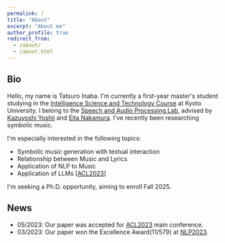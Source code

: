 ```yaml
---
permalink: /
title: "About"
excerpt: "About me"
author_profile: true
redirect_from: 
  - /about/
  - /about.html
---
```


## Bio
Hello, my name is Tatsuro Inaba.
I'm currently a first-year master's student studying in the [Intelligence Science and Technology Course](https://www.ist.i.kyoto-u.ac.jp/) at Kyoto University.
I belong to the [Speech and Audio Processing Lab](http://sap.ist.i.kyoto-u.ac.jp/EN/), advised by [Kazuyoshi Yoshii](http://sap.ist.i.kyoto-u.ac.jp/members/yoshii/) and [Eita Nakamura](https://eita-nakamura.github.io/index.html). I've recently been researching symbolic music.


I'm especially interested in the following topics:
- Symbolic music generation with textual interaction
- Relationship between Music and Lyrics
- Application of NLP to Music
- Application of LLMs [[ACL2023](https://arxiv.org/abs/2305.16896)]


I'm seeking a Ph.D. opportunity, aiming to enroll Fall 2025.

## News

- 05/2023: Our paper was accepted for [ACL2023](https://2023.aclweb.org/) main conference.
- 03/2023: Our paper won the Excellence Award(11/579) at [NLP2023](https://www.anlp.jp/nlp2023/).
